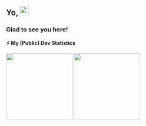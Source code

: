 <!-- welcome message -->  
<h2>Yo, <img src="https://media.giphy.com/media/hvRJCLFzcasrR4ia7z/giphy.gif" width="25px"></h2>

<h3>Glad to see you here!</h3>

<b>⚡ My (Public) Dev Statistics</b>
<!-- GitHub Stats -->  
<p>  
<!-- GitHub Stats -->  
<img height="180em" src="https://github-readme-stats.vercel.app/api?username=Tekks&include_all_commits=true&show_icons=true&hide_border=true&count_private=true&theme=react" />
<!-- Most Used Languages -->  
<img height="180em" src="https://github-readme-stats.vercel.app/api/top-langs/?username=Tekks&include_all_commits=true&count_private=true&show_icons=true&hide_border=true&layout=compact&hide=lua&langs_count=8&theme=react"/>  
</p>  
